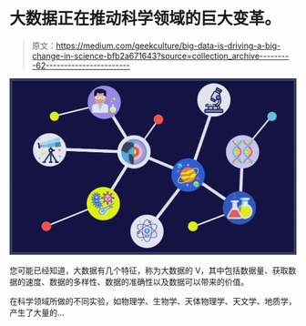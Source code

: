 # 大数据正在推动科学领域的巨大变革。

> 原文：<https://medium.com/geekculture/big-data-is-driving-a-big-change-in-science-bfb2a671643?source=collection_archive---------62----------------------->

![](img/5855977fa50ac74aec2cd296e679d979.png)

您可能已经知道，大数据有几个特征，称为大数据的 V，其中包括数据量、获取数据的速度、数据的多样性、数据的准确性以及数据可以带来的价值。

在科学领域所做的不同实验，如物理学、生物学、天体物理学、天文学、地质学，产生了大量的…